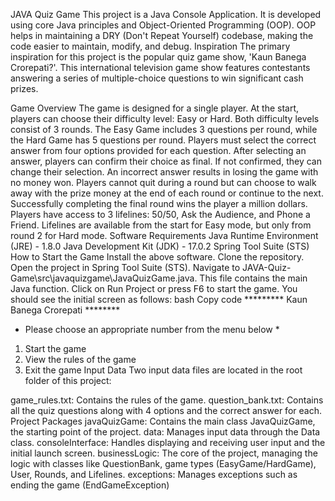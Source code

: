 JAVA Quiz Game
This project is a Java Console Application.
It is developed using core Java principles and Object-Oriented Programming (OOP).
OOP helps in maintaining a DRY (Don't Repeat Yourself) codebase, making the code easier to maintain, modify, and debug.
Inspiration
The primary inspiration for this project is the popular quiz game show, 'Kaun Banega Crorepati?'. This international television game show features contestants answering a series of multiple-choice questions to win significant cash prizes.

Game Overview
The game is designed for a single player.
At the start, players can choose their difficulty level: Easy or Hard.
Both difficulty levels consist of 3 rounds. The Easy Game includes 3 questions per round, while the Hard Game has 5 questions per round.
Players must select the correct answer from four options provided for each question.
After selecting an answer, players can confirm their choice as final. If not confirmed, they can change their selection.
An incorrect answer results in losing the game with no money won.
Players cannot quit during a round but can choose to walk away with the prize money at the end of each round or continue to the next.
Successfully completing the final round wins the player a million dollars.
Players have access to 3 lifelines: 50/50, Ask the Audience, and Phone a Friend.
Lifelines are available from the start for Easy mode, but only from round 2 for Hard mode.
Software Requirements
Java Runtime Environment (JRE) - 1.8.0
Java Development Kit (JDK) - 17.0.2
Spring Tool Suite (STS)
How to Start the Game
Install the above software.
Clone the repository.
Open the project in Spring Tool Suite (STS).
Navigate to JAVA-Quiz-Game\src\javaquizgame\JavaQuizGame.java.
This file contains the main Java function.
Click on Run Project or press F6 to start the game. You should see the initial screen as follows:
bash
Copy code
********* Kaun Banega Crorepati ********

* Please choose an appropriate number from the menu below *
1. Start the game
2. View the rules of the game
3. Exit the game
Input Data
Two input data files are located in the root folder of this project:

game_rules.txt: Contains the rules of the game.
question_bank.txt: Contains all the quiz questions along with 4 options and the correct answer for each.
Project Packages
javaQuizGame: Contains the main class JavaQuizGame, the starting point of the project.
data: Manages input data through the Data class.
consoleInterface: Handles displaying and receiving user input and the initial launch screen.
businessLogic: The core of the project, managing the logic with classes like QuestionBank, game types (EasyGame/HardGame), User, Rounds, and Lifelines.
exceptions: Manages exceptions such as ending the game (EndGameException)
